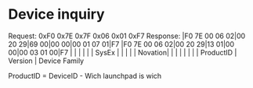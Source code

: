 # Device inquiry
Request: 0xF0 0x7E 0x7F 0x06 0x01 0xF7
Response:
|F0 7E 00 06 02|00 20 29|69 00|00 00|00 01 07 01|F7
|F0 7E 00 06 02|00 20 29|13 01|00 00|00 03 01 00|F7
|              |        |     |     |           |
      SysEx    |        |     |     |           |
                Novation|     |     |           |
                        |     |     |           |
                       ProductID    |  Version  |
                            Device Family

 ProductID = DeviceID - Wich launchpad is wich